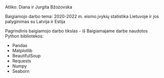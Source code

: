 Atliko: Diana ir Jurgita Bžozovska

Baigiamojo darbo tema: 2020-2022 m. eismo įvykių statistika Lietuvoje ir jos palyginimas su Latvija ir Estija

Pagrindinis baigiamojo darbo tikslas - iš
Baigiamajame darbe naudotos Python bibliotekos:
* Pandas
* Matplotlib
* BeautifulSoup
* Requests
* Numpy
* Seaborn




